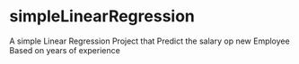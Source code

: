 # simpleLinearRegression
A simple Linear Regression Project that  Predict the salary op new Employee Based on years of experience
